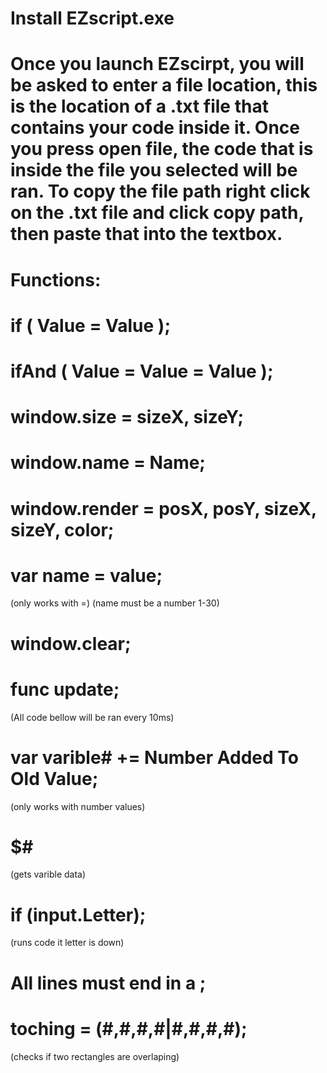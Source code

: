 # Install EZscript.exe
#
# Once you launch EZscirpt, you will be asked to enter a file location, this is the location of a .txt file that contains your code inside it. Once you press open file, the code that is inside the file you selected will be ran. To copy the file path right click on the .txt file and click copy path, then paste that into the textbox.
#
# Functions:
# if ( Value = Value );
# ifAnd ( Value = Value = Value );

# window.size = sizeX, sizeY;
# window.name = Name;
# window.render = posX, posY, sizeX, sizeY, color;
# var name = value;
(only works with =)
(name must be a number 1-30)
# window.clear;
# func update;
(All code bellow will be ran every 10ms)
# var varible# += Number Added To Old Value; 
(only works with number values)
# $#
(gets varible data)
# if (input.Letter);
(runs code it letter is down)
#
#
# All lines must end in a ;
# toching = (#,#,#,#|#,#,#,#);
(checks if two rectangles are overlaping)
